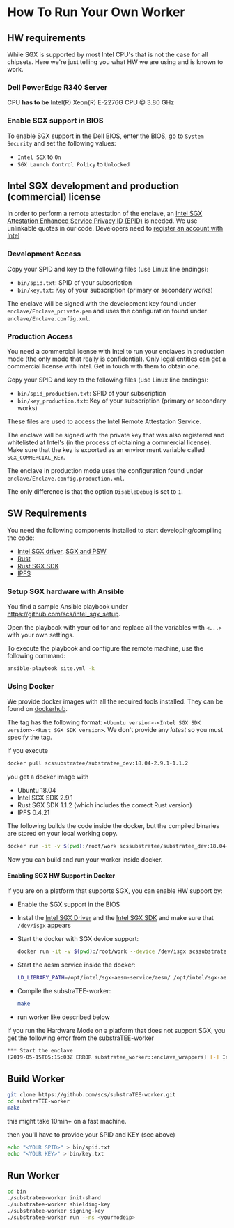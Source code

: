 # How To Run Your Own Worker

## HW requirements

While SGX is supported by most Intel CPU's that is not the case for all chipsets. Here we're just telling you what HW we are using and is known to work.

### Dell PowerEdge R340 Server

CPU **has to be** Intel(R) Xeon(R) E-2276G CPU @ 3.80 GHz

### Enable SGX support in BIOS

To enable SGX support in the Dell BIOS, enter the BIOS, go to `System Security` and set the following values:
* `Intel SGX` to `On`
* `SGX Launch Control Policy` to `Unlocked`

## Intel SGX development and production (commercial) license

In order to perform a remote attestation of the enclave, an [Intel SGX Attestation Enhanced Service Privacy ID (EPID)](https://api.portal.trustedservices.intel.com/EPID-attestation) is needed. We use unlinkable quotes in our code. Developers need to [register an account with Intel](https://software.intel.com/en-us/form/sgx-onboarding)

### Development Access

Copy your SPID and key to the following files (use Linux line endings):

* `bin/spid.txt`: SPID of your subscription
* `bin/key.txt`: Key of your subscription (primary or secondary works)

The enclave will be signed with the development key found under `enclave/Enclave_private.pem` and uses the configuration found under `enclave/Enclave.config.xml`.

### Production Access

You need a commercial license with Intel to run your enclaves in production mode (the only mode that really is confidential). Only legal entities can get a commercial license with Intel. Get in touch with them to obtain one.

Copy your SPID and key to the following files (use Linux line endings):

* `bin/spid_production.txt`: SPID of your subscription
* `bin/key_production.txt`: Key of your subscription (primary or secondary works)

These files are used to access the Intel Remote Attestation Service.

The enclave will be signed with the private key that was also registered and whitelisted at Intel's (in the process of obtaining a commercial license). Make sure that the key is exported as an environment variable called `SGX_COMMERCIAL_KEY`.

The enclave in production mode uses the configuration found under `enclave/Enclave.config.production.xml`.

The only difference is that the option `DisableDebug` is set to `1`.

## SW Requirements

You need the following components installed to start developing/compiling the code:

* [Intel SGX driver](https://github.com/intel/linux-sgx-driver), [SGX and PSW](https://github.com/intel/linux-sgx)
* [Rust](https://www.rust-lang.org/)
* [Rust SGX SDK](https://github.com/apache/incubator-teaclave-sgx-sdk)
* [IPFS](https://ipfs.io/)

### Setup SGX hardware with Ansible

You find a sample Ansible playbook under https://github.com/scs/intel_sgx_setup.

Open the playbook with your editor and replace all the variables with `<...>` with your own settings.

To execute the playbook and configure the remote machine, use the following command:

```bash
ansible-playbook site.yml -k
```

### Using Docker
We provide docker images with all the required tools installed. They can be found on [dockerhub](https://hub.docker.com/repository/docker/scssubstratee/substratee_dev).

The tag has the following format: `<Ubuntu version>-<Intel SGX SDK version>-<Rust SGX SDK version>`. We don't provide any *latest* so you must specify the tag.

If you execute

```bash
docker pull scssubstratee/substratee_dev:18.04-2.9.1-1.1.2
```

you get a docker image with

* Ubuntu 18.04
* Intel SGX SDK 2.9.1
* Rust SGX SDK 1.1.2 (which includes the correct Rust version)
* IPFS 0.4.21

The following builds the code inside the docker, but the compiled binaries are stored on your local working copy.

```bash
docker run -it -v $(pwd):/root/work scssubstratee/substratee_dev:18.04-2.9.1-1.1.2 /bin/bash
```

Now you can build and run your worker inside docker.

#### Enabling SGX HW Support in Docker

If you are on a platform that supports SGX, you can enable HW support by:

* Enable the SGX support in the BIOS
* Instal the [Intel SGX Driver](https://github.com/intel/linux-sgx-driver) and the [Intel SGX SDK](https://github.com/intel/linux-sgx) and make sure that `/dev/isgx` appears
* Start the docker with SGX device support:

  ```bash
  docker run -it -v $(pwd):/root/work --device /dev/isgx scssubstratee/substratee_dev:18.04-2.9.1-1.1.2 /bin/bash
  ```

* Start the aesm service inside the docker:

  ```bash
  LD_LIBRARY_PATH=/opt/intel/sgx-aesm-service/aesm/ /opt/intel/sgx-aesm-service/aesm/aesm_service &
  ```

* Compile the substraTEE-worker:

  ```bash
  make
  ```

* run worker like described below

If you run the Hardware Mode on a platform that does not support SGX, you get the following error from the substraTEE-worker

```bash
*** Start the enclave
[2019-05-15T05:15:03Z ERROR substratee_worker::enclave_wrappers] [-] Init Enclave Failed SGX_ERROR_NO_DEVICE!
```

## Build Worker

```bash
git clone https://github.com/scs/substraTEE-worker.git
cd substraTEE-worker
make
```

this might take 10min+ on a fast machine.

then you'll have to provide your SPID and KEY (see above)

```bash
echo "<YOUR SPID>" > bin/spid.txt
echo "<YOUR KEY>" > bin/key.txt
```

## Run Worker

```bash
cd bin
./substratee-worker init-shard
./substratee-worker shielding-key
./substratee-worker signing-key
./substratee-worker run --ns <yournodeip>
```


